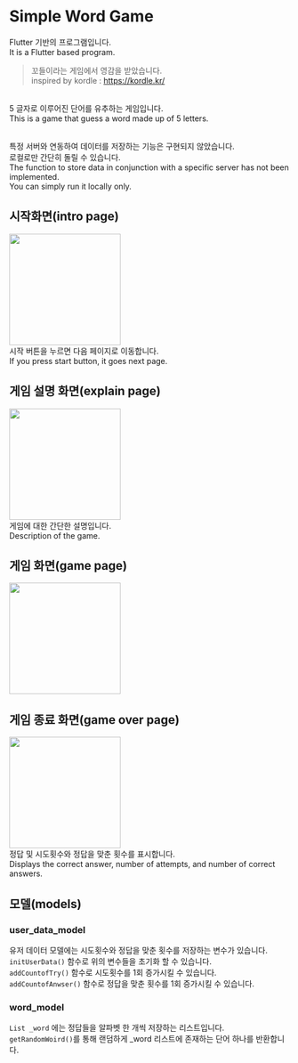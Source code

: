 # Simple Word Game

Flutter 기반의 프로그램입니다.
</br>
It is a Flutter based program.

> 꼬들이라는 게임에서 영감을 받았습니다.</br>inspired by kordle : https://kordle.kr/
</br>
5 글자로 이루어진 단어를 유추하는 게임입니다.
</br>
This is a game that guess a word made up of 5 letters.
</br>

</br>

특정 서버와 연동하여 데이터를 저장하는 기능은 구현되지 않았습니다.
</br>
로컬로만 간단히 돌릴 수 있습니다.
</br>
The function to store data in conjunction with a specific server has not been implemented.
</br>
You can simply run it locally only.
</br>

## 시작화면(intro page)

<img src="https://github.com/jsjin7371/simple_word_game/assets/120244130/8d3724ad-0942-4192-9783-028dfd4f1355" width="200">
</br>
시작 버튼을 누르면 다음 페이지로 이동합니다.
</br>
If you press start button, it goes next page.
</br>

## 게임 설명 화면(explain page)
<img src="https://github.com/jsjin7371/simple_word_game/assets/120244130/a90b4a25-f993-4a00-a78b-8e5fc148a393" width="200">
</br>
게임에 대한 간단한 설명입니다.
</br>
Description of the game.
</br>

## 게임 화면(game page)
<img src="https://github.com/jsjin7371/simple_word_game/assets/120244130/4ef77b83-64ce-427d-9873-39b417c3c970" width="200">


</br>

## 게임 종료 화면(game over page)
<img src="https://github.com/jsjin7371/simple_word_game/assets/120244130/fa1c7866-d9a6-4904-8843-ab2f65f7caaa" width="200">
</br>
정답 및 시도횟수와 정답을 맞춘 횟수를 표시합니다.
</br>
Displays the correct answer, number of attempts, and number of correct answers.
</br>

## 모델(models)
### user_data_model
유저 데이터 모델에는 시도횟수와 정답을 맞춘 횟수를 저장하는 변수가 있습니다.
</br>
`initUserData()` 함수로 위의 변수들을 초기화 할 수 있습니다.
</br>
`addCountofTry()` 함수로 시도횟수를 1회 증가시킬 수 있습니다.
</br>
`addCountofAnwser()` 함수로 정답을 맞춘 횟수를 1회 증가시킬 수 있습니다.
</br>

### word_model
`List _word` 에는 정답들을 알파벳 한 개씩 저장하는 리스트입니다.
</br>
`getRandomWoird()`를 통해 랜덤하게 _word 리스트에 존재하는 단어 하나를 반환합니다.













